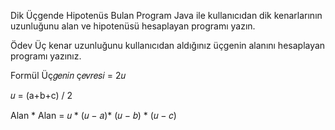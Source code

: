 Dik Üçgende Hipotenüs Bulan Program
Java ile kullanıcıdan dik kenarlarının uzunluğunu alan ve hipotenüsü hesaplayan programı yazın.

Ödev
Üç kenar uzunluğunu kullanıcıdan aldığınız üçgenin alanını hesaplayan programı yazınız.

Formül
Üç𝑔𝑒𝑛𝑖𝑛 ç𝑒𝑣𝑟𝑒𝑠𝑖 = 2𝑢

𝑢 = (a+b+c) / 2

Alan * Alan = 𝑢 * (𝑢 − 𝑎)* (𝑢 − 𝑏) * (𝑢 − 𝑐)
